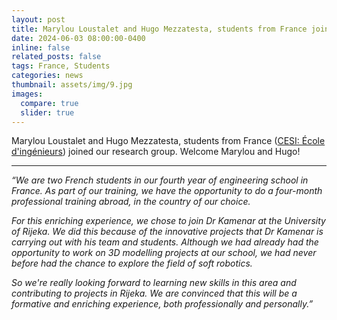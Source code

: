 ```yaml
---
layout: post
title: Marylou Loustalet and Hugo Mezzatesta, students from France joined our group! Welcome!
date: 2024-06-03 08:00:00-0400
inline: false
related_posts: false
tags: France, Students
categories: news
thumbnail: assets/img/9.jpg
images:
  compare: true
  slider: true
---
```


Marylou Loustalet and Hugo Mezzatesta, students from France (<a href="https://www.cesi.fr/">CESI: École d'ingénieurs</a>) joined our research group. Welcome Marylou and Hugo!

---

 <i>“We are two French students in our fourth year of engineering school in France. As part of our training, we have the opportunity to do a four-month professional training abroad, in the country of our choice.</i> 

 <i>For this enriching experience, we chose to join Dr Kamenar at the University of Rijeka. We did this because of the innovative projects that Dr Kamenar is carrying out with his team and students. Although we had already had the opportunity to work on 3D modelling projects at our school, we had never before had the chance to explore the field of soft robotics.</i> 

 <i>So we're really looking forward to learning new skills in this area and contributing to projects in Rijeka. We are convinced that this will be a formative and enriching experience, both professionally and personally.”</i> 



